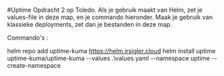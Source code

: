 #Uptime
Opdracht 2 op Toledo. Als je gebruik maakt van Helm, zet je values-file in deze map, en je commando hieronder. Maak je gebruik van klassieke deployments, zet dan je bestanden in deze map.


Commando's :  
  
helm repo add uptime-kuma https://helm.irsigler.cloud
helm install uptime uptime-kuma/uptime-kuma --values .\values.yaml --namespace uptime --create-namespace
